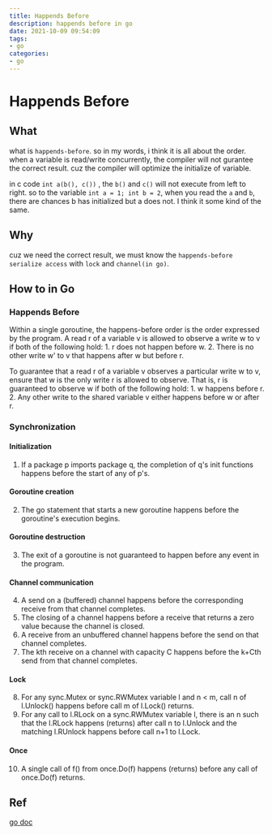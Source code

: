 ```yaml
---
title: Happends Before
description: happends before in go
date: 2021-10-09 09:54:09
tags:
- go
categories:
- go
---
```

# Happends Before

## What
what is `happends-before`.
so in my words, i think it is all about the order.
when a variable is read/write concurrently, the compiler
will not gurantee the correct result.
cuz the compiler will optimize the initialize of variable.

in c code `int a(b(), c())` , the `b()` and `c()` will not 
execute from left to right.
so to the variable `int a = 1; int b = 2`, when you read the 
`a` and `b`, there are chances b has initialized but a does not.
I think it some kind of the same.

## Why
cuz we need the correct result, we must know the `happends-before`
`serialize access` with `lock` and `channel(in go)`.

## How to in Go

### Happends Before
Within a single goroutine, the happens-before order 
is the order expressed by the program.
A read r of a variable v is allowed to observe a 
write w to v if both of the following hold:
    1. r does not happen before w.
    2. There is no other write w' to v that happens after w but before r.

To guarantee that a read r of a variable v observes a 
particular write w to v, ensure that w is 
the only write r is allowed to observe. That is, 
r is guaranteed to observe w if both of the following hold:
    1. w happens before r.
    2. Any other write to the shared variable v either happens before w or after r.

### Synchronization

#### Initialization
1. If a package p imports package q, the completion 
of q's init functions happens before the start of any of p's.
#### Goroutine creation
2. The go statement that starts a new goroutine 
happens before the goroutine's execution begins.
#### Goroutine destruction
3. The exit of a goroutine is not guaranteed to happen before any event in the program.
#### Channel communication
4. A send on a (buffered) channel happens before the corresponding 
receive from that channel completes.
5. The closing of a channel happens before a receive 
that returns a zero value because the channel is closed.
6. A receive from an unbuffered channel happens 
before the send on that channel completes.
7. The kth receive on a channel with capacity C happens 
before the k+Cth send from that channel completes.
#### Lock
8. For any sync.Mutex or sync.RWMutex variable l and n < m, 
call n of l.Unlock() happens before call m of l.Lock() returns.
9. For any call to l.RLock on a sync.RWMutex variable l, 
there is an n such that the l.RLock happens (returns)
 after call n to l.Unlock and the matching 
 l.RUnlock happens before call n+1 to l.Lock.
#### Once
10. A single call of f() from once.Do(f) happens (returns)
 before any call of once.Do(f) returns.




## Ref
[go doc](https://golang.org/ref/mem)